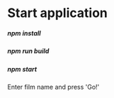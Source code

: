 # Start application

##### npm install
##### npm run build
##### npm start

Enter film name and press 'Go!'